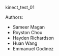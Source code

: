 kinect_test_01

Authors:
 - Sameer Magan
 - Royston Chou
 - Hayden Richardson
 - Huan Wang
 - Emmanuel Godinez
